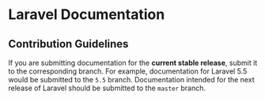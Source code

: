 # Laravel Documentation

## Contribution Guidelines

If you are submitting documentation for the **current stable release**, submit it to the corresponding branch. For example, documentation for Laravel 5.5 would be submitted to the `5.5` branch. Documentation intended for the next release of Laravel should be submitted to the `master` branch.
